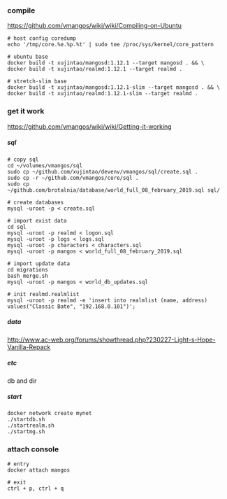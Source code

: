 ### compile
https://github.com/vmangos/wiki/wiki/Compiling-on-Ubuntu

```
# host config coredump
echo '/tmp/core.%e.%p.%t' | sudo tee /proc/sys/kernel/core_pattern
```

```
# ubuntu base
docker build -t xujintao/mangosd:1.12.1 --target mangosd . && \
docker build -t xujintao/realmd:1.12.1 --target realmd .

# stretch-slim base
docker build -t xujintao/mangosd:1.12.1-slim --target mangosd . && \
docker build -t xujintao/realmd:1.12.1-slim --target realmd .
```

### get it work
https://github.com/vmangos/wiki/wiki/Getting-it-working

##### sql
```
# copy sql
cd ~/volumes/vmangos/sql
sudo cp ~/github.com/xujintao/devenv/vmangos/sql/create.sql .
sudo cp -r ~/github.com/vmangos/core/sql .
sudo cp ~/github.com/brotalnia/database/world_full_08_february_2019.sql sql/

# create databases
mysql -uroot -p < create.sql

# import exist data
cd sql
mysql -uroot -p realmd < logon.sql
mysql -uroot -p logs < logs.sql
mysql -uroot -p characters < characters.sql
mysql -uroot -p mangos < world_full_08_february_2019.sql

# import update data
cd migrations
bash merge.sh
mysql -uroot -p mangos < world_db_updates.sql

# init realmd.realmlist
mysql -uroot -p realmd -e 'insert into realmlist (name, address) values("Classic Bate", "192.168.0.101")';
```

##### data
http://www.ac-web.org/forums/showthread.php?230227-Light-s-Hope-Vanilla-Repack

##### etc
db and dir

##### start
```
docker network create mynet
./startdb.sh
./startrealm.sh
./startmg.sh
```

### attach console
```
# entry
docker attach mangos

# exit
ctrl + p, ctrl + q
```

